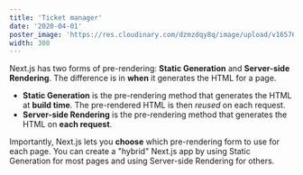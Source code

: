 ```yaml
---
title: 'Ticket manager'
date: '2020-04-01'
poster_image: 'https://res.cloudinary.com/dzmzdqy8q/image/upload/v1657651194/d1_q2gjcr.png'
width: 300
---
```


Next.js has two forms of pre-rendering: **Static Generation** and **Server-side Rendering**. The difference is in **when** it generates the HTML for a page.

- **Static Generation** is the pre-rendering method that generates the HTML at **build time**. The pre-rendered HTML is then _reused_ on each request.
- **Server-side Rendering** is the pre-rendering method that generates the HTML on **each request**.

Importantly, Next.js lets you **choose** which pre-rendering form to use for each page. You can create a "hybrid" Next.js app by using Static Generation for most pages and using Server-side Rendering for others.

